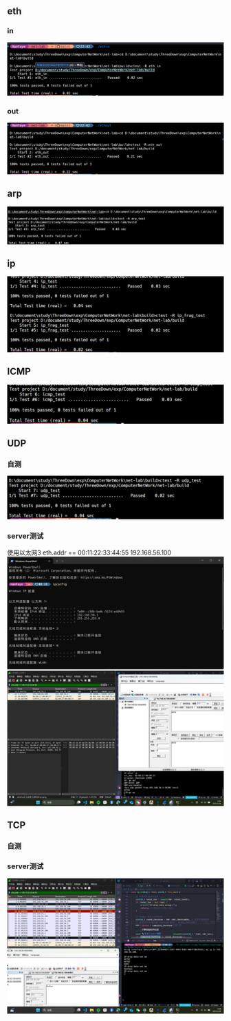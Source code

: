 ## eth
### in
![alt text](assets/image.png)
### out 
![alt text](assets/image-1.png)
## arp
![alt text](assets/image-2.png)
## ip
![alt text](assets/image-3.png)
## ICMP
![alt text](assets/image-4.png)
## UDP
### 自测
![alt text](assets/image-5.png)
### server测试
使用以太网3
eth.addr == 00:11:22:33:44:55
192.168.56.100
![alt text](assets/image-6.png)
![alt text](assets/image-7.png)
## TCP
### 自测

### server测试
![alt text](assets/image-8.png)